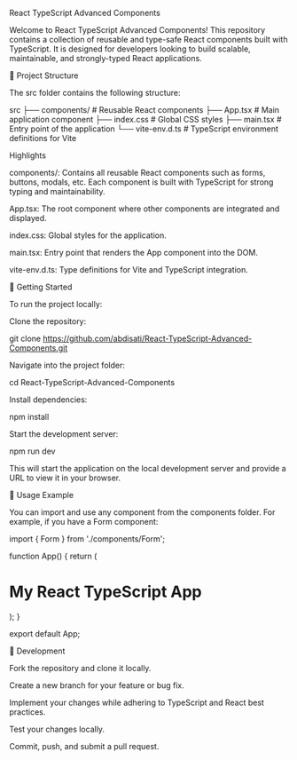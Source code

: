 React TypeScript Advanced Components

Welcome to React TypeScript Advanced Components! This repository contains a collection of reusable and type-safe React components built with TypeScript. It is designed for developers looking to build scalable, maintainable, and strongly-typed React applications.

📂 Project Structure

The src folder contains the following structure:

src
├── components/       # Reusable React components
├── App.tsx           # Main application component
├── index.css         # Global CSS styles
├── main.tsx          # Entry point of the application
└── vite-env.d.ts     # TypeScript environment definitions for Vite

Highlights

components/: Contains all reusable React components such as forms, buttons, modals, etc. Each component is built with TypeScript for strong typing and maintainability.

App.tsx: The root component where other components are integrated and displayed.

index.css: Global styles for the application.

main.tsx: Entry point that renders the App component into the DOM.

vite-env.d.ts: Type definitions for Vite and TypeScript integration.

🚀 Getting Started

To run the project locally:

Clone the repository:

git clone https://github.com/abdisati/React-TypeScript-Advanced-Components.git


Navigate into the project folder:

cd React-TypeScript-Advanced-Components


Install dependencies:

npm install


Start the development server:

npm run dev


This will start the application on the local development server and provide a URL to view it in your browser.

🧩 Usage Example

You can import and use any component from the components folder. For example, if you have a Form component:

import { Form } from './components/Form';

function App() {
  return (
    <div>
      <h1>My React TypeScript App</h1>
      <Form />
    </div>
  );
}

export default App;

🔧 Development

Fork the repository and clone it locally.

Create a new branch for your feature or bug fix.

Implement your changes while adhering to TypeScript and React best practices.

Test your changes locally.

Commit, push, and submit a pull request.
